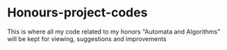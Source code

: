 # Honours-project-codes
This is where all my code related to my honors "Automata and Algorithms" will be kept for viewing, suggestions and improvements
